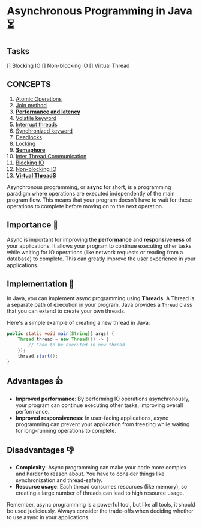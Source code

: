 # Asynchronous Programming in Java :hourglass_flowing_sand:

## Tasks

[] Blocking IO
[] Non-blocking IO
[] Virtual Thread


## CONCEPTS

1. [Atomic Operations](concepts/ATOMIC.md)
2. [Join method](concepts/JOIN.md)
3. [**Performance and latency**](concepts/PERFORMANCE.md)
4. [Volatile keyword](concepts/VOLATILE.md)
5. [Interrupt threads](concepts/TERMINATION_THREAD.md)
6. [Synchronized keyword](concepts/SYNCHRONIZED.md)
7. [Deadlocks](concepts/DEADLOCKS.md)
8. [Locking](concepts/LOCKING.md)
9. [**Semaphore**](concepts/SEMAPHORE.md)
10. [Inter Thread Communication](concepts/INTER_THREAD_COMMUNICATION.md)
11. [Blocking IO](concepts/BLOCKING_IO.md)
12. [Non-blocking IO](concepts/NON_BLOCKING_IO.md)
13. [**Virtual ThreadS**](concepts/VIRTUAL_THREADS.md)

Asynchronous programming, or **async** for short, is a programming paradigm where operations are executed independently of the main program flow. This means that your program doesn't have to wait for these operations to complete before moving on to the next operation.

## Importance :dart:

Async is important for improving the **performance** and **responsiveness** of your applications. It allows your program to continue executing other tasks while waiting for IO operations (like network requests or reading from a database) to complete. This can greatly improve the user experience in your applications.

## Implementation :wrench:

In Java, you can implement async programming using **Threads**. A Thread is a separate path of execution in your program. Java provides a `Thread` class that you can extend to create your own threads.

Here's a simple example of creating a new thread in Java:

```java
public static void main(String[] args) {
    Thread thread = new Thread(() -> {
        // Code to be executed in new thread
    });
    thread.start();
}
```

## Advantages :+1:

- **Improved performance**: By performing IO operations asynchronously, your program can continue executing other tasks, improving overall performance.
- **Improved responsiveness**: In user-facing applications, async programming can prevent your application from freezing while waiting for long-running operations to complete.

## Disadvantages :-1:

- **Complexity**: Async programming can make your code more complex and harder to reason about. You have to consider things like synchronization and thread-safety.
- **Resource usage**: Each thread consumes resources (like memory), so creating a large number of threads can lead to high resource usage.

Remember, async programming is a powerful tool, but like all tools, it should be used judiciously. Always consider the trade-offs when deciding whether to use async in your applications.
